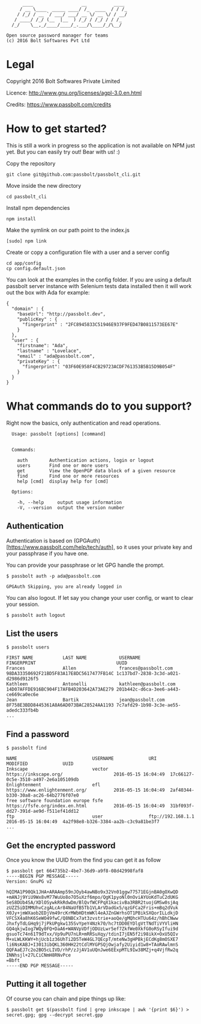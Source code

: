 
	      ____                  __          ____
	     / __ \____  _____ ____/ /_  ____  / / /_
	    / /_/ / __ `/ ___/ ___/ __ \/ __ \/ / __/
	   / ____/ /_/ (__  |__  ) /_/ / /_/ / / /_
	  /_/    \__,_/____/____/_.___/\____/_/\__/

	Open source password manager for teams
	(c) 2016 Bolt Softwares Pvt Ltd


Legal
===============================

Copyright 2016 Bolt Softwares Private Limited

Licence: http://www.gnu.org/licenses/agpl-3.0.en.html

Credits: https://www.passbolt.com/credits


How to get started?
===============================

This is still a work in progress so the application is not available on NPM just yet.
But you can easily try out! Bear with us! :)

Copy the repository
```
git clone git@github.com:passbolt/passbolt_cli.git
```

Move inside the new directory
```
cd passbolt_cli
```

Install npm dependencies
```
npm install
```

Make the symlink on our path point to the index.js
```
[sudo] npm link
```

Create or copy a configuration file with a user and a server config
```
cd app/config
cp config.default.json
```

You can look at the examples in the config folder.
If you are using a default passbolt server instance with Selenium tests data installed then it will work out the box
with Ada for example:
```
{
  "domain" : {
    "baseUrl": "http://passbolt.dev",
    "publicKey" : {
      "fingerprint" : "2FC8945833C51946E937F9FED47B0811573EE67E"
    }
  },
  "user" : {
    "firstname": "Ada",
    "lastname" : "Lovelace",
    "email" : "ada@passbolt.com",
    "privateKey" : {
      "fingerprint": "03F60E958F4CB29723ACDF761353B5B15D9B054F"
    }
  }
}
```

What commands do to you support?
================================

Right now the basics, only authentication and read operations.
```
  Usage: passbolt [options] [command]


  Commands:

    auth        Authentication actions, login or logout
    users       Find one or more users
    get         View the OpenPGP data block of a given resource
    find        Find one or more resources
    help [cmd]  display help for [cmd]

  Options:

    -h, --help     output usage information
    -V, --version  output the version number
```


Authentication
---------------
Authentication is based on (GPGAuth)[https://www.passbolt.com/help/tech/auth], so it uses your private key
and your passphrase if you have one.

You can provide your passphrase or let GPG handle the prompt.
```
$ passbolt auth -p ada@passbolt.com

GPGAuth Skipping, you are already logged in
```

You can also logout. If let say you change your user config, or want to clear your session.
```
$ passbolt auth logout
```

List the users
---------------
```
$ passbolt users

FIRST NAME           LAST NAME            USERNAME              FINGERPRINT                              UUID
Frances              Allen                frances@passbolt.com  98DA33350692F21BD5F83A17E8DC5617477FB14C 1c137bd7-2838-3c3d-a021-d2986d9126f5
Kathleen             Antonelli            kathleen@passbolt.com 14D07AFFDE916BC904F17AFB4D203642A73AE279 201b442c-d6ca-3ee6-a443-ce669ca0ec6e
Jean                 Bartik               jean@passbolt.com     8F758E3BDD8445361A8A6AD073BAC28524AA1193 7c7afd29-1b98-3c3e-ae55-adedc333fb4b
...
```

Find a password
---------------
```
$ passbolt find

NAME                            USERNAME             URI                                     MODIFIED             UUID
Inkscape                        vector               https://inkscape.org/                   2016-05-15 16:04:49  17c66127-0c5e-3510-a497-2e6a105109db
Enlightenment                   efl                  https://www.enlightenment.org/          2016-05-15 16:04:49  2af40344-b330-30a8-ac26-64b2776f07e0
free software foundation europe fsfe                 https://fsfe.org/index.en.html          2016-05-15 16:04:49  31bf093f-dd27-391d-ae9d-f511ef41dd12
ftp                             user                 ftp://192.168.1.1                       2016-05-15 16:04:49  4a2f98e8-b326-3384-aa2b-c3c9a81be3f7
...
```

Get the encrypted password
--------------------------

Once you know the UUID from the find you can get it as follow
```
$ passbolt get 664735b2-4be7-36d9-a9f8-08d42998faf8
-----BEGIN PGP MESSAGE-----
Version: GnuPG v2

hQIMA1P90Qk1JHA+ARAAmp59nJOyb4awNBo9x32Vn01ggw77571EGjnBA0gOXwQD
+mANJj9YiU9Wx8vM77WuUo8o7O5uXzf6mpo/QgK1pyoNl0nOviAYUoKdTuC2dUKG
5eS8DUb4SA/XDlOSywkRkRdwDm/BlQvfWCFPqX1kacivBa3RBR2tuojGMSw0sjAq
zUZZ5iDIMMUhvCzgALcAr84NaUfB5Tb1VLArVDadGx5/qzGFCa2Fris+mBq2dVuk
X0Jy+jmWXaob2EDjVm49rcKrMWbHDtmWKl4eAJZnGWrhsOT1PBikSXQorILLdkjD
VFCSX4a8hK6SeWO49fwC/Q8NBCx7at3zvstrie+aoQe/gMQhcHTUu64z/hBhCNww
JhxfyTdLGHq9j7jPkUPgkw135SvYpeY4Nzk70/hc7tDD0EYDlgVtTNdTiVYVliHN
GQ4qkjwIog7WQy0FQ+DaA6+WANVpVDfjODUzLwr5ef7ZkfWe0XkfG0oRSyIfui9d
gsuoTc74n61T9dTxx/Vp9uPU7nLR+mRRSuXqy/tdinI7jEN5f2i98ikX+OxU5QIv
M+xLWLKKWY+hjUcb1z36UhTi2D5TeW4GL7QEcpT/mteNw3gHPBkjECdKg8mOSXE7
li6NsKABJ+I3013ibQKL360HH22tCdlMYGPSQjOwjafy2Uiyid1w8+TAoRAwlmnS
QQFAaEJ7c2o2BO5cLIVD/rhP/zJjAV1uUQnJwe6EExpMTL9Iw38MZj+q4VjfRw2q
INNhsjl+27LCiCNmH8RNvPce
=Bbft
-----END PGP MESSAGE-----
```


Putting it all together
--------------------------

Of course you can chain and pipe things up like:
```
$ passbolt get $(passbolt find | grep inkscape | awk '{print $6}') > secret.gpg; gpg --decrypt secret.gpp
```
